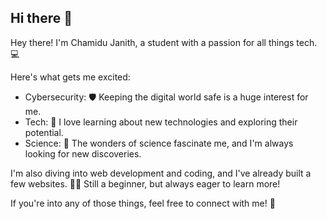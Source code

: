 ## Hi there 👋

Hey there! I'm Chamidu Janith, a student with a passion for all things tech. 💻  

Here's what gets me excited:

* Cybersecurity:  🛡️ Keeping the digital world safe is a huge interest for me. 
* Tech:  🧠 I love learning about new technologies and exploring their potential. 
* Science:  🧪  The wonders of science fascinate me, and I'm always looking for new discoveries. 

I'm also diving into web development and coding, and I've already built a few websites.  👨‍💻  Still a beginner, but always eager to learn more! 

If you're into any of those things, feel free to connect with me!  🤝
